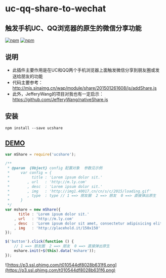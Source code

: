 # uc-qq-share-to-wechat

## 触发手机UC、QQ浏览器的原生的微信分享功能

[![npm](https://img.shields.io/npm/v/ucshare.svg?style=flat-square)](https://www.npmjs.com/package/ucshare)
[![npm](https://img.shields.io/npm/dt/ucshare.svg?style=flat-square)](https://www.npmjs.com/package/ucshare)
 

## 说明

* 此插件主要作用是在UC和QQ两个手机浏览器上面触发微信分享到朋友圈或发送给朋友的功能
* 代码主要参考：http://mjs.sinaimg.cn/wap/module/share/201501261608/js/addShare.js
* 此外，JefferyWang的项目对我也有一定启示：https://github.com/JefferyWang/nativeShare.js

## 安装

```
npm install --save ucshare
```

## [DEMO](http://angusfu.github.io/uc-qq-share-to-wechat/demo.html)

```javascript
var mShare = require('ucshare');

/**
 * @param  {Object} config 配置对象  参数见示例
 *     var config = {
 *          title : 'Lorem ipsum dolor sit.'
 *        , url   : 'http://m.ly.com'
 *        , desc  : 'Lorem ipsum dolor sit.'
 *        , img   : 'http://img1.40017.cn/cn/s/c/2015/loading.gif'
 *        , type  : type // 1 ==> 朋友圈  2 ==> 朋友  0 ==> 直接弹出原生
 *     }
 */
var mshare = new mShare({
      title : 'Lorem ipsum dolor sit.'
    , url   : 'http://m.ly.com'
    , desc  : 'Lorem ipsum dolor sit amet, consectetur adipisicing elit. Quaerat inventore minima voluptates.'
    , img   : 'http://placehold.it/150x150'
});

$('button').click(function () {
    // 1 ==> 朋友圈  2 ==> 朋友  0 ==> 直接弹出原生
    mshare.init(+$(this).data('mshare'));
});

```

![https://p3.ssl.qhimg.com/t010544df8028b631f6.png](https://p3.ssl.qhimg.com/t010544df8028b631f6.png)
